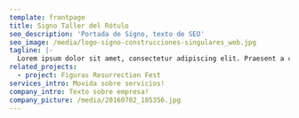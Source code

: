 ```yaml
---
template: frontpage
title: Signo Taller del Rótulo
seo_description: 'Portada de Signo, texto de SEO'
seo_image: /media/logo-signo-construcciones-singulares_web.jpg
tagline: |-
  Lorem ipsum dolor sit amet, consectetur adipiscing elit. Praesent a consectetur erat. Cras ut condimentum nisl. Praesent dapibus condimentum enim quis vulputate. Sed luctus nisl lectus, non cursus metus viverra vel.
related_projects:
  - project: Figuras Resurrection Fest
services_intro: Movida sobre servicios!
company_intro: Texto sobre empresa!
company_picture: /media/20160702_185356.jpg
---
```


